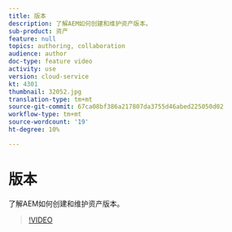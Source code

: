 ```yaml
---
title: 版本
description: 了解AEM如何创建和维护资产版本。
sub-product: 资产
feature: null
topics: authoring, collaboration
audience: author
doc-type: feature video
activity: use
version: cloud-service
kt: 4301
thumbnail: 32052.jpg
translation-type: tm+mt
source-git-commit: 67ca08bf386a217807da3755d46abed225050d02
workflow-type: tm+mt
source-wordcount: '19'
ht-degree: 10%

---
```



# 版本

了解AEM如何创建和维护资产版本。

>[!VIDEO](https://video.tv.adobe.com/v/32052/?quality=12&learn=on&hidetitle=true)